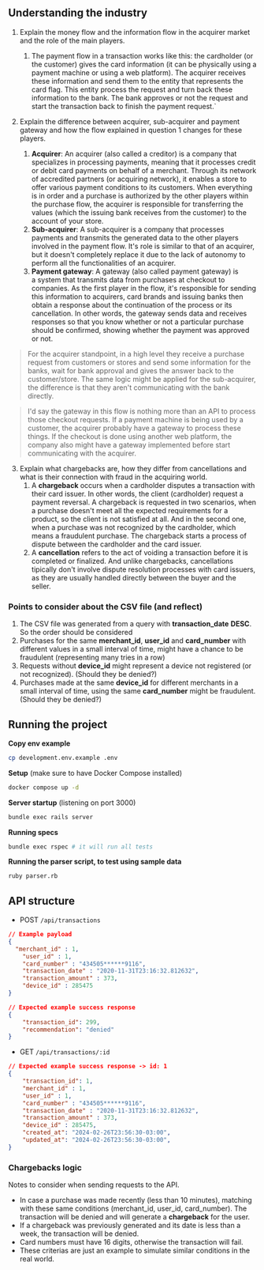 ## Understanding the industry

1. Explain the money flow and the information flow in the acquirer market and the role of the main players.
	1. The payment flow in a transaction works like this: the cardholder (or the customer) gives the card information (it can be physically using a payment machine or using a web platform). The acquirer receives these information and send them to the entity that represents the card flag. This entity process the request and turn back these information to the bank. The bank approves or not the request and start the transaction back to finish the payment request.`

2. Explain the difference between acquirer, sub-acquirer and payment gateway and how the flow explained in question 1 changes for these players.
	1. **Acquirer**: An acquirer (also called a creditor) is a company that specializes in processing payments, meaning that it processes credit or debit card payments on behalf of a merchant. Through its network of accredited partners (or acquiring network), it enables a store to offer various payment conditions to its customers. When everything is in order and a purchase is authorized by the other players within the purchase flow, the acquirer is responsible for transferring the values (which the issuing bank receives from the customer) to the account of your store.
	2. **Sub-acquirer**: A sub-acquirer is a company that processes payments and transmits the generated data to the other players involved in the payment flow. It's role is similar to that of an acquirer, but it doesn't completely replace it due to the lack of autonomy to perform all the functionalities of an acquirer.
	3. **Payment gateway**: A gateway (also called payment gateway) is a system that transmits data from purchases at checkout to companies. As the first player in the flow, it's responsible for sending this information to acquirers, card brands and issuing banks then obtain a response about the continuation of the process or its cancellation. In other words, the gateway sends data and receives responses so that you know whether or not a particular purchase should be confirmed, showing whether the payment was approved or not.

> For the acquirer standpoint, in a high level they receive a purchase request from customers or stores and send some information for the banks, wait for bank approval and gives the answer back to the customer/store. The same logic might be applied for the sub-acquirer, the difference is that they aren't communicating with the bank directly.

> I'd say the gateway in this flow is nothing more than an API to process those checkout requests. If a payment machine is being used by a customer, the acquirer probably have a gateway to process these things. If the checkout is done using another web platform, the company also might have a gateway implemented before start communicating with the acquirer. 

3. Explain what chargebacks are, how they differ from cancellations and what is their connection with fraud in the acquiring world.
	1. A **chargeback** occurs when a cardholder disputes a transaction with their card issuer. In other words, the client (cardholder) request a payment reversal. A chargeback is requested in two scenarios, when a purchase doesn't meet all the expected requirements for a product, so the client is not satisfied at all. And in the second one, when a purchase was not recognized by the cardholder, which means a fraudulent purchase. The chargeback starts a process of dispute between the cardholder and the card issuer.
	2. A **cancellation** refers to the act of voiding a transaction before it is completed or finalized. And unlike chargebacks, cancellations tipically don't involve dispute resolution processes with card issuers, as they are usually handled directly between the buyer and the seller.

### Points to consider about the CSV file (and reflect)
1. The CSV file was generated from a query with **transaction_date** **DESC**. So the order should be considered
2. Purchases for the same **merchant_id**, **user_id** and **card_number** with different values in a small interval of time, might have a chance to be fraudulent (representing many tries in a row)
3. Requests without **device_id** might represent a device not registered (or not recognized). (Should they be denied?)
4. Purchases made at the same **device_id** for different merchants in a small interval of time, using the same **card_number** might be fraudulent. (Should they be denied?)  


## Running the project

**Copy env example**
```bash
cp development.env.example .env
```

**Setup** (make sure to have Docker Compose installed)
```bash
docker compose up -d
```

**Server startup** (listening on port 3000)
```bash
bundle exec rails server
```

**Running specs**
```bash
bundle exec rspec # it will run all tests
```

**Running the parser script, to test using sample data**
```bash
ruby parser.rb
```

## API structure

- POST `/api/transactions`

```JSON
// Example payload
{
  "merchant_id" : 1,
	"user_id" : 1,
	"card_number" : "434505******9116",
	"transaction_date" : "2020-11-31T23:16:32.812632",
	"transaction_amount" : 373,
	"device_id" : 285475
}

// Expected example success response
{
	"transaction_id": 299,
	"recommendation": "denied"
}
```

- GET `/api/transactions/:id`

```JSON
// Expected example success response -> id: 1
{
	"transaction_id": 1,
	"merchant_id" : 1,
	"user_id" : 1,
	"card_number" : "434505******9116",
	"transaction_date" : "2020-11-31T23:16:32.812632",
	"transaction_amount" : 373,
	"device_id" : 285475,
	"created_at": "2024-02-26T23:56:30-03:00",
	"updated_at": "2024-02-26T23:56:30-03:00",
}
```

### Chargebacks logic

Notes to consider when sending requests to the API.
- In case a purchase was made recently (less than 10 minutes), matching with these same conditions (merchant_id, user_id, card_number). The transaction will be denied and will generate a **chargeback** for the user.
- If a chargeback was previously generated and its date is less than a week, the transaction will be denied.
- Card numbers must have 16 digits, otherwise the transaction will fail.
- These criterias are just an example to simulate similar conditions in the real world.